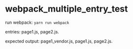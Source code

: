 # webpack_multiple_entry_test

run webpack: `yarn run webpack`

entries: page1.js, page2.js.

expected output: page1_vendor.js, page1.js, page2.js.
